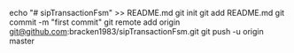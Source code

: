 echo "# sipTransactionFsm" >> README.md
git init
git add README.md
git commit -m "first commit"
git remote add origin git@github.com:bracken1983/sipTransactionFsm.git
git push -u origin master

